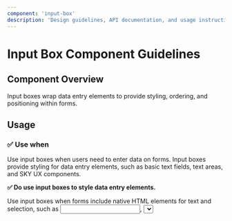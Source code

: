```yaml
---
component: 'input-box'
description: 'Design guidelines, API documentation, and usage instructions for the input-box component extracted from SKY UX documentation.'
---
```


# Input Box Component Guidelines

## Component Overview
Input boxes wrap data entry elements to provide styling, ordering, and positioning within forms.

## Usage

### ✅ Use when

Use input boxes when users need to enter data on forms. Input boxes provide styling for data entry elements, such as basic text fields, text areas, and SKY UX components.

**✅ Do use input boxes to style data entry elements.**

Use input boxes when forms include native HTML elements for text and selection, such as <input>, <select>, and <textarea>. To determine whether to use the HTML <select> element or a SKY UX component, see the form design guidelines.

**✅ Do use input boxes to style HTML elements.**

Use input boxes when forms include SKY UX components, such as country fields, datepickers, lookup fields, phone fields, and timepickers.

**✅ Do use input boxes to style SKY UX components.**

## Anatomy

- Label
- Input field
- Required field marker
- Help inline button
- Hint text

## Options

### Required field marker

When an input is required, a red asterisk appears to the right of the label. It includes the appropriate ARIA attributes to support users of assistive technologies. For more information about required fields, see the form design guidelines.

### Help inline button

When you need to supplement an input box label with additional information but don't require persistent inline help, you can place a help inline button beside the label to invoke contextual user assistance.

### Hint text

To highlight important considerations about an input, use hint text. This persistent inline help can explain details such as:

- The correct format
- Any constraints on the input
- Additional instructions or context, such as how data is used

**✅ Do use hint text to explain how to enter data.**

### Character count

When users are likely to exceed a character limit, use a character count indicator. Character count indicators are useful when technical requirements lead to restrictive character limits and when free-form user entries may be very long.

**✅ Do use character count indicators on input fields when users may realistically exceed character limits.**

### Stacked margin

For consistent vertical spacing when a form input is immediately followed by another form input, use stacked to add a bottom margin that visually separates the form input from the form input under it. For more information about spacing on forms, see the form layout guidelines.

Don't use stacked when the form input:

- Is the last input before a field group
- Is the last input on a form
- Is followed by one or more conditional fields (use sky-margin-stacked-sm instead for closely related fields)

### Suggested text

## Behavior and states

### Errors

When an input is in an error state, it provides visual indication with a red border and displays an error message under the input. For users of assistive technologies, the message is also read out and programmatically associated with the input. For more information, see the error-handling guidelines.

## Content

Make input labels succinct and descriptive. Use nouns for input labels. Don't use verbs or questions.

**❌ Don't use full sentences or questions for input labels.**

## Layout

Input boxes are most common inside modals and follow form design guidelines. For two-column or three-column layouts, use fluid grid's small gutters spacing option to apply vertical and horizontal padding evenly.

## Related information

### Components

- Character count
- Country field
- Datepicker
- Field group
- Fluid grid
- Help inline button
- Lookup
- Modal
- Phone field
- Timepicker

### Guidelines

- Error handling
- Form design
- Spacing

## API Documentation

### Components and Directives

#### FormsInputBoxBasicExampleComponent

**Selector:** `app-forms-input-box-basic-example`

**Package:** `@skyux/code-examples`

#### FormsInputBoxWithCustomFormErrorsExampleComponent

**Selector:** `app-forms-input-box-basic-example`

**Package:** `@skyux/code-examples`

#### SkyInputBoxControlDirective

**Selector:** `input:not([skyId]):not(.sky-form-control),select:not([skyId]):not(.sky-form-control),textarea:not([skyId]):not(.sky-form-control)`

**Package:** `@skyux/forms`

**Inputs:**

- `autocomplete`: `string | undefined`

#### SkyInputBoxHintTextPipe

**Package:** `@skyux/forms`

#### SkyInputBoxHostService

**Package:** `@skyux/forms`

#### SkyInputBoxPopulateArgs

**Package:** `@skyux/forms`

#### SkyInputBoxComponent

A wrapper component that provides styling and accessibility to form elements.

**Selector:** `sky-input-box`

**Package:** `@skyux/forms`

**Inputs:**

- `disabled`: `boolean | undefined` - Whether to visually highlight the input box as disabled. To disable the input box's
input element, use the HTML `disabled` attribute or the Angular `FormControl.disabled`
property. If the input element is mapped to an Angular form control
(e.g. `formControlName`, `ngModel`, etc.), "disabled" styles are applied automatically;
if the input element is not associated with an Angular form control, the `disabled`
property on the input box must be set to `true` to visually indicate
the disabled state on the input box. (default: false)
- `hasErrors`: `boolean | undefined` - Whether to visually highlight the input box in an error state. If not specified, the input box
displays in an error state when either the `ngModel` or the Angular `FormControl` contains an error. (default: undefined)
- `helpKey`: `string | undefined` - A help key that identifies the global help content to display. When specified along with `labelText`, a [help inline](https://developer.blackbaud.com/skyux/components/help-inline)
button is placed beside the input box label. Clicking the button invokes [global help](https://developer.blackbaud.com/skyux/learn/develop/global-help)
as configured by the application. This property only applies when `labelText` is also specified.
- `helpPopoverContent`: `string | TemplateRef<unknown> | undefined` - The content of the help popover. When specified along with `labelText`, a [help inline](https://developer.blackbaud.com/skyux/components/help-inline)
button is added to the input box label. The help inline button displays a [popover](https://developer.blackbaud.com/skyux/components/popover)
when clicked using the specified content and optional title. This property only applies when `labelText` is also specified.
- `helpPopoverTitle`: `string | undefined` - The title of the help popover. This property only applies when `helpPopoverContent` is
also specified.
- `labelText`: `string | undefined` - The text to display as the input's label and in known validation error messages. The label
will automatically be associated with the `input`, `select`, `textarea`, or compatible SKY UX
component included in the input box.
- `characterLimit`: `number | undefined` - The maximum number of characters allowed in the input. A [SKY UX character count](https://developer.blackbaud.com/skyux/components/character-count)
will be placed on the input element with the appropriate validator.
- `hintText`: `string | undefined` - [Persistent inline help text](https://developer.blackbaud.com/skyux/design/guidelines/user-assistance#inline-help) that provides
additional context to the user.
- `stacked`: `BooleanInput` - Whether the input box is stacked on another input box. When specified, the appropriate
vertical spacing is automatically added to the input box.

#### SkyInputBoxModule

**Package:** `@skyux/forms`

#### SkyInputBoxHarnessFilters

A set of criteria that can be used to filter a list of SkyInputBoxHarness instances.

**Package:** `@skyux/forms/testing`

#### SkyInputBoxHarness

Harness for interacting with an input box component in tests.

**Package:** `@skyux/forms/testing`

### Code Examples

#### Input box

**Selector:** `app-forms-input-box-basic-example`

**TypeScript:**

```typescript
import { Component, inject } from '@angular/core';
import {
  AbstractControl,
  FormBuilder,
  FormControl,
  FormsModule,
  ReactiveFormsModule,
  ValidationErrors,
  Validators,
} from '@angular/forms';
import { SkyDatepickerModule } from '@skyux/datetime';
import { SkyInputBoxModule } from '@skyux/forms';
import { SkyStatusIndicatorModule } from '@skyux/indicators';
import { SkyFluidGridModule } from '@skyux/layout';
import { SkyValidators } from '@skyux/validation';

function validateColor(control: AbstractControl): ValidationErrors | null {
  if (control.value === 'invalid') {
    return { invalid: true };
  }

  return null;
}

/**
 * @title Input box
 */
@Component({
  selector: 'app-forms-input-box-basic-example',
  templateUrl: './example.component.html',
  imports: [
    FormsModule,
    ReactiveFormsModule,
    SkyDatepickerModule,
    SkyFluidGridModule,
    SkyInputBoxModule,
    SkyStatusIndicatorModule,
  ],
})
export class FormsInputBoxBasicExampleComponent {
  protected favoriteColor = new FormControl('none', {
    validators: [validateColor],
  });

  protected formGroup = inject(FormBuilder).group({
    firstName: new FormControl(''),
    lastName: new FormControl('', Validators.required),
    bio: new FormControl(''),
    email: new FormControl('', [Validators.required, SkyValidators.email]),
    dob: new FormControl('', Validators.required),
    favoriteColor: this.favoriteColor,
  });
}

```

**Template:**

```html
<div class="sky-padding-even-lg">
  <form [formGroup]="formGroup">
    <sky-fluid-grid gutterSize="small" [disableMargin]="false">
      <sky-row>
        <sky-column [screenSmall]="12">
          <h2>New member form</h2>
        </sky-column>
      </sky-row>
      <sky-row>
        <sky-column [screenSmall]="12" [screenMedium]="6">
          <sky-input-box
            data-sky-id="input-box-first-name"
            helpKey="first-name-help"
            labelText="First name"
            stacked="true"
          >
            <input formControlName="firstName" spellcheck="false" type="text" />
          </sky-input-box>
        </sky-column>
        <sky-column [screenSmall]="12" [screenMedium]="6">
          <sky-input-box
            data-sky-id="input-box-last-name"
            labelText="Last name"
            stacked="true"
          >
            <input
              class="last-name-input-box"
              formControlName="lastName"
              spellcheck="false"
              type="text"
            />
          </sky-input-box>
        </sky-column>
      </sky-row>
      <sky-row>
        <sky-column [screenSmall]="12">
          <sky-input-box
            characterLimit="250"
            data-sky-id="input-box-bio"
            hintText="A brief description of the member's background, such as hometown, school, hobbies, etc."
            labelText="Bio"
            stacked="true"
          >
            <textarea formControlName="bio"></textarea>
          </sky-input-box>
        </sky-column>
      </sky-row>
      <sky-row>
        <sky-column [screenSmall]="12" [screenMedium]="6">
          <sky-input-box
            data-sky-id="input-box-email"
            labelText="Email address"
            stacked="true"
            helpPopoverContent="We do not share this information with any third parties."
            helpPopoverTitle="Privacy notice"
          >
            <input formControlName="email" type="text" />
          </sky-input-box>
        </sky-column>
        <sky-column [screenSmall]="12" [screenMedium]="6">
          <sky-input-box labelText="Date of birth" stacked="true">
            <sky-datepicker>
              <input formControlName="dob" skyDatepickerInput />
            </sky-datepicker>
          </sky-input-box>
        </sky-column>
      </sky-row>
      <sky-row>
        <sky-column [screenSmall]="12">
          <sky-input-box
            data-sky-id="input-box-favorite-color"
            labelText="Favorite color"
          >
            <select
              class="input-box-favorite-color-select"
              formControlName="favoriteColor"
            >
              <option value="none">None</option>
              <option value="red">Red</option>
              <option value="orange">Orange</option>
              <option value="yellow">Yellow</option>
              <option value="green">Green</option>
              <option value="blue">Blue</option>
              <option value="purple">Purple</option>
              <option value="invalid">Invalid Color</option>
            </select>
            <!-- Custom form error not handled by input box. -->
            @if (favoriteColor.errors?.['invalid']) {
              <sky-form-error
                errorName="invalid"
                errorText="Invalid Color is not a color"
              />
            }
          </sky-input-box>
        </sky-column>
      </sky-row>
    </sky-fluid-grid>
  </form>
</div>

```

#### Input box with custom errors

**Selector:** `app-forms-input-box-basic-example`

**TypeScript:**

```typescript
import { Component, inject } from '@angular/core';
import {
  AbstractControl,
  FormBuilder,
  FormControl,
  FormsModule,
  ReactiveFormsModule,
  ValidationErrors,
} from '@angular/forms';
import { SkyInputBoxModule } from '@skyux/forms';

function validateColor(control: AbstractControl): ValidationErrors | null {
  if (control.value === 'invalid') {
    return { invalid: true };
  }

  return null;
}

/**
 * @title Input box with custom errors
 */
@Component({
  selector: 'app-forms-input-box-basic-example',
  templateUrl: './example.component.html',
  imports: [FormsModule, ReactiveFormsModule, SkyInputBoxModule],
})
export class FormsInputBoxWithCustomFormErrorsExampleComponent {
  protected favoriteColor = new FormControl('none', {
    validators: [validateColor],
  });

  protected formGroup = inject(FormBuilder).group({
    favoriteColor: this.favoriteColor,
  });
}

```

**Template:**

```html
<form [formGroup]="formGroup">
  <sky-input-box
    data-sky-id="input-box-favorite-color"
    labelText="Favorite color"
  >
    <select formControlName="favoriteColor">
      <option value="none">None</option>
      <option value="red">Red</option>
      <option value="orange">Orange</option>
      <option value="yellow">Yellow</option>
      <option value="green">Green</option>
      <option value="blue">Blue</option>
      <option value="purple">Purple</option>
      <option value="invalid">Invalid Color</option>
    </select>
    @if (favoriteColor.errors?.['invalid']) {
      <sky-form-error
        errorName="invalid"
        errorText="The color Invalid Color is not a color"
      />
    }
  </sky-input-box>
</form>

```

## Related Information

For additional examples and complete API documentation, refer to the official SKY UX documentation.